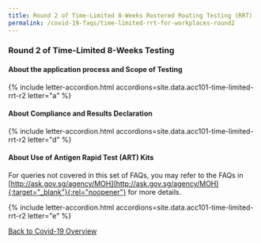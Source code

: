 ```yaml
---
title: Round 2 of Time-Limited 8-Weeks Rostered Routing Testing (RRT) 
permalink: /covid-19-faqs/time-limited-rrt-for-workplaces-round2
---
```


### Round 2 of Time-Limited 8-Weeks Testing 

#### About the application process and Scope of Testing

{% include letter-accordion.html accordions=site.data.acc101-time-limited-rrt-r2 letter="a" %}

#### About Compliance and Results Declaration 

{% include letter-accordion.html accordions=site.data.acc101-time-limited-rrt-r2 letter="d" %}

#### About Use of Antigen Rapid Test (ART) Kits

For queries not covered in this set of FAQs, you may refer to the FAQs in [http://ask.gov.sg/agency/MOH](http://ask.gov.sg/agency/MOH){:target="_blank"}{:rel="noopener"} for more details.  

{% include letter-accordion.html accordions=site.data.acc101-time-limited-rrt-r2 letter="e" %}

[Back to Covid-19 Overview](/covid/)

<script src="/jquery/jquery.min.js"></script>
<script src="/jquery/resize-tables.js"></script>
